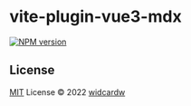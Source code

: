 # vite-plugin-vue3-mdx

[![NPM version](https://img.shields.io/npm/v/vite-plugin-vue3-mdx?color=a1b858&label=)](https://www.npmjs.com/package/vite-plugin-vue3-mdx)


## License

[MIT](./LICENSE) License © 2022 [widcardw](https://github.com/widcardw)
